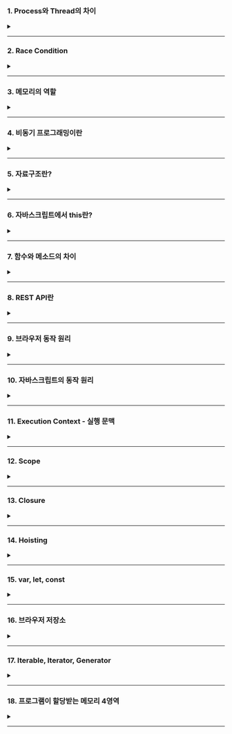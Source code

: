 ### 1. Process와 Thread의 차이
  <details>  
  <summary></summary>
  
  프로세스는 운영체제로부터 **자원을 할당**받는 '작업'의 단위고  
  스레드는 프로세스가 할당받은 **자원을 사용**하는 '실행'의 단위다  
  
  프로세스는 **독립적으로** 메모리 공간을 할당받기 때문에 프로세스간 자원을 공유하지도 않고 영향을 끼치지도 않는다  
  하지만 잦은 컨텍스트 스위칭으로 인해 **비용이 발생**한다는 점과  
  프로세스간 통신을 위해선 IPC라는 특수한 통신 기법을 사용해야한다는 단점이 있다 
  
  
  스레드는 메모리의 **Stack영역을 각각 할당**받고 Code, Data, Heap영역은 서로 공유한다.  
  컨텍스트 스위칭이 감소하면서 자원을 할당하는 시스템 콜이 줄어들어 **시스템 자원 소모가 줄고**,  
  공유자원을 통한 **처리비용 감소 및 처리량 증가** 등의 장점이 있지만,  
  **자원 공유로 인한 Race Condition Issue 등의 문제**가 발생할 수 있고,  
  하나의 스레드에서 발생한 문제가 다른 이웃 스레드에도 **영향을 끼칠 수 있다**는 단점이 있다
  
    
    
  </details>

---
### 2. Race Condition
  <details>  
  <summary></summary>
  
    
  </details>

---

### 3. 메모리의 역할
  <details>  
  <summary></summary>
  
  메모리는 대표적으로 RAM과 ROM으로 구분할 수 있다  
  RAM은 Random Access Memory의 줄임말로 이름에서 알 수 있듯이  
  임의의 영역에 접근하여 읽기 / 쓰기를 할 수 있는 휘발성 메모리이며 어느 위치의 데이터에 접근하든 동일한 시간이 걸린다는 특징이 있다   
  CPU의 처리에 의한 결과나 처리해야 할 데이터를 준비하는 용도로 사용한다
  
  ROM은 Read Only Memory의 약자로 읽기만 가능한 비휘발성 메모리이다  
  변경 가능성이 없는 시스템 소프트웨어를 저장하는데 주로 사용하고  
  삭제나 수정을 위해선 특수한 방법을 사용해야한다.
  
  </details>

---

### 4. 비동기 프로그래밍이란
  <details>  
  <summary></summary>
  
  비동기 프로그래밍은 시간일 걸리는 작업이 끝나지 않은 상태에서 다음 작업을 요청하여 non-block방식으로 처리하는 프로그래밍 기법이다
  Callback함수, Promise, await / async를 통해 구현할 수 있다
  

  **Callback함수**는 함수의 인자로 들어가는 함수를 말하며 어떤 함수를 사용하냐에 따라 동기적 / 비동기적으로 선택해서 구현할 수 있다
  간편하지만 중첩이 과해지면 가독성도 안좋고 유지보수도 힘들어지는 Callback지옥을 만날 수 있다
  
  **Promise**는 비동기 작업의 결과에 따라 표준화된 방식으로 처리한다  
  resolve와 reject라는 인자를 받고 성공시 then을 통해 resolve를, 실패시 catch를 통해 reject를, finally를 통해 성공 / 실패에 상관없는 결과값을 호출할 수 있다  
  promise를 반환하기 때문에 promise chaining이 가능하지만 이 역시 중첩이 과하면 Callback지옥과 유사한 경험을 할 수 있다  
  
  **async / await**을 통해 비동기를 동기적으로 보이게 해서 Promise를 단순화할 수 있다  
  async 함수 내부에서 await 사용을 통해 구현할 수 있고 예외처리는 try/catch문으로 한다  
  promise를 반환하기 때문에 await, then 등을 붙일 수 있고 사용법에 따라 동기적 / 비동기적으로 처리할 수 있다
  
  </details>

---
### 5. 자료구조란?
  <details>    
  <summary></summary>
  
  자료구조는 데이터를 효율적으로 사용하기위해 체계적으로 저장하기 위한 방식으로  
  정수, 실수 같은 자료형을 나타내는 단순 구조,  
  배열, 연결리스트, 스택, 큐 등등의 선형 구조,  
  그래프, 트리같은 비선형 구조,  
  그리고 파일구조가 있다  
  
  **배열** : 가장 기본적인 자료구조로 동일한 타입의 데이터가 연속적으로 있고 Index를 통해 접근할 수 있다  
  **연결 리스트** : 데이터와 포인터로 이루어진 노드들이 연결되어 리스트를 이루는 자료 구조로 단일 연결리스트, 이중 연결 리스트, 원형 연결 리스트가 있다  
  **스택** : LIFO 방식으로 동작하는 자료 구조  
  **큐** : FIFO 방식으로 동작하는 자료 구조  
  
  **트리** : root노드로 부터 뻗어나오는 child노드로 이뤄진 계층적 자료구조  
  **그래프** : 노드와 간선을 하나로 모은 자료구조로 객체간의 관계 표현이 가능하다, 무방향 그래프와 방향 그래프로 나뉜다
  </details>

---
### 6. 자바스크립트에서 this란?
  <details>    
  <summary></summary>
  
  this는 호출하는 위치에 따라 다른 값을 반환하는 '자기 참조 변수'다  
  일반적으로는 window 객체를 반환하지만 예외 사항이 있다
  1. 일반 함수 : 전역에 선언된 일반 함수는 window객체의 메소드이므로 window를 가리킴
  2. 화살표 함수 : 외부 함수의 this
  3. 생성자 함수 : new를 통해 생성된 객체
  4. 객체의 메서드 : 메서드 자신을 호출한 객체
  5. addEventListener : HTML요소
  6. strict모드 : undefined
  
  </details>

---
### 7. 함수와 메소드의 차이
  <details>    
  <summary></summary>
  
  함수는 특별한 목적의 작업을 수행하기 위해 독립적으로 설계된 코드의 집합이다
  메소드는 클래스내부에 정의된 함수를 뜻한다
  </details>

---
### 8. REST API란  
  <details>  
  <summary></summary>
  
  REST는 'REpresentational State Transfer'의 약자로 직역하자면 "표현적인 상태 전달"이고 API는 소프트웨어간 지정된 방식으로 통신하기 위한 수단이다  
  즉 '표현적인 상태 전달을 통해 소프트웨어간 통신하는것'이 REST스러운 API라 할 수 있고 이는 HTTP프로토콜을 HTTP프로토콜답게 사용하기 위한 수단이라고 볼 수 있다   
  CRUD같은 행위를 표현하기 위한 'HTTP Method'와 리소스 식별을 위한 'URI'의 조합을 통해 응답코드를 받을 수 있다
  - HTTP Method는 POST, GET, PUT/PATCH, DELETE가 있다
      - POST : 리소스 생성
      - GET : 리소스 요청
      - PUT : 전체 업데이트
      - PATCH : 부분 업데이트
      - DELETE : 삭제

  - GET과 POST의 차이
      - GET은 리소스 요청을 위해 사용한다  
  캐쉬될 수 있고 브라우저 기록이 남으며 북마크로 추가도 가능하다  
  데이터 길이에 제한이 있고 쿼리 스트링 방식으로 전달되며 응답코드로 200(ok)을 받는다

      - POST는 리소스 생성이나 업데이트를 위해 사용한다  
  GET과는 반대로 캐시될수 없고 브라우저 기록도 안남으면 북마크 추가도 불가능하다  
  데이터 길이에 제한이 없고 HTTP BODY에 담겨 전달되고 응답코드는 201(create)을 받는다

  </details>
  
---

### 9. 브라우저 동작 원리
  <details>  
  <summary></summary>
  
  브라우저는 요청을 통해 서버로부터 HTML파일을 먼저 받아온다  
  렌더링 엔진이 HTML파서를 통해 파싱해서 **DOM트리**를 만든다
  `<link>`태그를 통해 StyleSheet를 받으면 렌더링 엔진의 CSS파서가 파싱해서 **CSSOM트리**를 만든다  
  DOM트리와 CSSOM트리를 합쳐 **렌더 트리**를 만들고 렌더링한다
  
  HTML파싱중에 `<script>`태그를 만나면 HTML파서는 파싱을 중지하고 JS엔진으로 제어권을 넘긴다  
  JS엔진은 `<script>`태그 내부의 코드나 src attribute에 정의된 JS코드를 로드, 파싱, 컴파일 하는 과정을 거친 후 HTML파서로 제어권을 넘긴다
  
  위에서 설명했듯이 HTML파싱중 `<script>`태그를 만나면 파싱을 멈추기 때문에 `<script>`태그를 `<body>`태그 최하단에 배치하거나 async 또는 defer같은 속성을 사용하도록 해야 한다
  
  </details>

---

### 10. 자바스크립트의 동작 원리
  <details>  
  <summary></summary>
  
  자바스크립트는 싱글스레드 언어지만 Web API를 통해 비동기 작업을 처리한다  
  작업들은 콜스택에 적재되어 LIFO 방식으로 처리되는데 시간이 필요한 작업은 Web API로 넘기고 다음 작업을 처리한다  
  Web API에서 작업이 끝나면 결과를 콜백큐에 넣어주고 이는 FIFO방식으로 처리되며 처리시기는 이벤트루프가 결정한다  
  스택의 작업이 끝나고 비었을 때 이벤트루프에 의해 큐의 첫번째 콜백이 스택으로 들어가서 작업을 처리한다  
  
  </details>

---

### 11. Execution Context - 실행 문맥
  <details>  
  <summary></summary>
  
  실행문맥은 코드를 실행하기 위한 조건이나 상태를 모아놓은 객체다  
  자바스크립트를 실행하면 콜 스택에 **전역 컨텍스트**가 생성되고 이는 자바스크립트 종료시 사라진다  
  이후에 함수를 호출하면 콜 스택에 **함수 컨텍스트**를 적재하고 콜스택은 이를 LIFO방식으로 처리하며 함수 호출 완료시 함수컨텍스트는 사라진다  
  실행문맥은 Scope를 참조하고 Lexical환경을 통해 호이스팅, 클로저 기능을 사용한다
  
  </details>

---

### 12. Scope
  <details>  
  <summary></summary>
  
  Scope는 변수의 유효범위를 뜻한다  
  전역 스코프와 지역 스코프 두 타입이 존재한다  
  전역 스코프에 선언된 변수를 전역 변수라 하는데 전역에 선언되어 어느 곳에서든 해당 변수에 접근할 수 있다  
  지역 스코프에 선언된 변수를 지역 변수라 하고 해당 지역과 하위지역에서만 참조할 수 있다  
  
  자바스크립트는 함수 레벨 스코프를 따른다  
  var 키워드를 이용하면 전역 스코프에 할당되고 함수 내부에 사용시 지역스코프에 할당 되는것을 확인할 수 있고  
  ES6에서 추가된 let과 const를 이용하면 블록 레벨 스코프를 구현할 수 있다  
  ```
  * 함수 레벨 스코프 : 함수 내부를 제외한 곳에서 선언하면 Global scope 할당, 함수 내부는 Local Scope  
  * 블럭 레벨 스코프 : 선언한 위치에 따라 scope 할당  
  ```
  
  </details>

---

### 13. Closure
  <details>  
  <summary></summary>
  
  클로저에 대한 MDN의 설명은 다음과 같다  

  ```
  	클로저는 함수와 함수가 선언된 Lexical환경의 조합이다
  	즉, 클로저는 내부 함수에서 외부 함수로 접근하기 위한 방법을 제공한다
  ```

실행 문맥의 Lexical환경에는 `Environment Record(환경레코드)`와 `Outer Environment Reference (외부 환경 참조)`가 있다.  
  `환경 레코드`는 식별자와 식별자에 바인딩된 값을 기록해두는 객체이고  
  `Outer`는 외부 Lexical환경을 참조하는 포인터로 스코프 중첩 구조에서 스코프 탐색을 위해 사용한다  
  즉, 클로저는 함수와 Lexical환경의 조합을 통해 내부 함수에서 외부함수로 접근할 수 있도록 하는, 효율적인 식별자 결정을 위한 수단이다.  
  
  </details>

---
### 14. Hoisting
  <details>  
  <summary></summary>
  
  호이스팅은 선언문이 유효범위의 최상단으로 끌어올려지는듯한 현상을 말한다  
  자바스크립트는 함수를 실행하기 전 전체코드를 스캔해서 얻은 '변수와 같은 정보'를 환경레코드에 기록해둔다  
  * 환경 레코드 : 실행 문맥의 Lexical 환경에 있다,식별자와 식별자에 바인딩 된 값을 기록해둔 객체이다
  호이스팅은 변수 호이스팅과 함수 호이스팅으로 나눠서 설명할 수 있다  
  
### 변수 호이스팅  
* TDZ (Temporal Dead Zone) - 호이스팅 된 후부터 선언라인 이전까지 접근할 수 없는 영역 (일시적 사각지대)
  - #### var  
	호이스팅 되면서 초기화 되기 때문에 TDZ가 없고 선언문 라인 이전에 접근 시 undefined를 반환한다
  - #### let, const
	호이스팅은 되지만 초기화는 각각 선언문 라인에서 이뤄지기 때문에 TDZ가 존재한다
    선언문 라인 이전에 접근 시 Reference Error가 발생한다
  
### 함수 호이스팅
  - #### 함수 표현식  
	변수에 할당하기 때문에 변수 호이스팅과 동일하게 동작한다
  - #### 함수 선언식
	함수 선언과 동시에 환경 레코드에 완성된 함수 객체를 기록하기 때문에 선언문 라인 이전에도 사용할 수 있다
  
  </details>

---
### 15. var, let, const
  <details>  
  <summary></summary>
  
  - var : 재선언 / 재할당 가능, 함수 스코프
  - let : 재선언 불가능, 재할당 가능, 블럭 스코프
  - const : 재선언 불가능, 재할당 불가능, 블럭스코프
  
  - #### var를 안 쓰는 이유?
  	- 재선언이 가능하기 때문에 의도치 않은 곳에서 중복되는 이슈가 발생할 수 있다
  	- 함수 스코프의 범위를 가지기 때문에 의도치 않게 전역변수를 사용할 여지가 있는데 이는 성능 하락은 물론 유지보수가 힘들어 진다는 단점이 생긴다 
  
  </details>

---  

### 16. 브라우저 저장소
  <details>
  <summary></summary>
  HTTP는 비연결성과 무상태성이란 특징이 있다   
  
```
- 비연결성 : 서버는 클라이언트의 요청에 대한 응답을 보내고 접속을 끊는다  
- 무상태성 : 상태정보를 유지하지 않는다   
``` 

  이런 특징덕분에 자원 낭비가 줄어드는 장점이 있지만 통신을 할 때마다 새로 연결해줘야하는 단점이 생기기 때문에  
  쿠키와 웹스토리지 같은 브라우저 저장소를 사용한다  
  
#### 쿠키  

- 만료 기한이 있는 `키-밸류 저장소`로 서버에서 생성한 뒤 <u>클라이언트에 저장</u>되는 작은파일
- HTTP헤더에 담아서 요청 및 응답 한다  
- 클라이언트에서 HTTP요청시 서버는 헤더에서 쿠키를 확인하고 없다면 생성,  
  있으면 변경된 상태 정보를 수정한 뒤 HTTP헤더에 담아서 응답한다   
- 만료일을 지정한 쿠키를 `영구쿠키`라 하고 이는 브라우저를 닫아도 삭제되지 않는다   
- 만료일을 지정하지 않은 쿠키를 `세션쿠키`라 하고 이는 브라우저를 닫으면 삭제된다  
- 쿠키는 `저장 용량이 작고` `보안에 취약`하며 매번 서버에 전송되기 때문에 `불필요한 트래픽이 발생`한다는 단점이 있다  

#### 세션  

- 세션은 쿠키를 기반으로 하지만 사용자 정보를 `서버에 저장하고 관리`한다
- 클라이언트 요청시 서버의 세션DB에 리소스를 생성하고 `세션ID를 발급`한 뒤 쿠키에 포함해서 응답한다
- 이후부터는 요청시 받은 쿠키에서 세션ID를 확인해서 세션DB의 데이터를 응답한다
- 즉, 쿠키를 `세션ID 전달 매개체`로만 사용해서 되어 쿠키에 비해 보안성이 좋아졌다  
- 하지만 이 역시 보안에 취약하므로 민감한 데이터는 서버측에서 암호화하는 과정이 필요하다
- 또, 세션이 늘어날 수록 서버에 차지하는 비중이 늘어나고 `서버 과부하의 원인`이 될 수 있다

#### 웹스토리지  
- 서버가 아닌 클라이언트에 데이터를 저장하는 저장소로 쿠키와 유사하지만 쿠키의 단점을 일부 개선했다
	- 5MB의 비교적 큰 저장 용량
	- 요청마다 서버로 전송하지 않음
	- `객체` 정보 저장 가능 
- 지속성에 따라 로컬 스토리지와 세션스토리지로 구분
	- 로컬스토리지 : 브라우저에 반영구적으로 저장되어 된다
	- 세션스토리지 : 세션 단위로 저장되고 브라우저 탭이나 창을 닫으면 데이터가 사라진다
  </details>

---
### 17. Iterable, Iterator, Generator
<details>
<summary></summary>

#### Iterable 
Iterable은 `순회가 가능한 자료구조`로 for..of문을 순회하거나 Spread문법의 대상으로 이용할 수 있다.  
이터러블은 Symbol.Iterator라는 메서드를 소유하고 이 메서드는 `Iterator를 반환`한다

#### Iterator
`next()`메소드를 통해 이터러블 요소를 탐색하고 `IteratorResult객체`를 반환한다  
`IteratorResult객체`는 `value`와 `done` 2가지의 property를 가지고 있는데,  
`value`는 '최근 순회 요소', `done`은 '순회 완료 여부에 따른 boolean값'을 반환한다  

```
배열과 이터레이터의 차이점

  배열은 Random Access가 가능하지만 이터레이터는  
  next메서드를 사용하는 순차적인 접근만 지원한다
  
  배열은 더 기능이 많고 무거우며 이터레이터로 변환이 가능하지만 
  모든 요소를 메모리에 올리기 때문에 이는 자원 낭비가 될 수도 있다
  
  반면에 이터레이터는 비교적 기능이 간단하고 가볍다
  사용할 변수만 메모리에 올리면 되기 때문에 자원을 효율적으로 사용할 수 있다 
  때문에 일정한 규칙이 존재하는 수열과 같은 데이터를 다루는 작업에 적합하다 
```
#### Generator

함수의 실행을 멈췄다가 재개할 수 있는 기능을 가진 Iterator  
- function에 `*`을 붙여서 함수를 만들고 내부에 `yield` 키워드를 사용해서 함수의 실행을 멈출 위치를 지정한다  
- `next()`메서드를 호출하면 다음 `yield`까지 진행후 멈춘다  
  이 때 `next()`메서드는 `value`와 `done`을 반환하는데 value는 `yield의 값`을, done은 `boolean값`을 반환한다(실행이 끝나면 true)
- 제너레이터 객체의 netx 메소드를 호출하면(함수.next()) value와 done property를 반환한다
- next()메소드 이외에도 return(), throw() 메소드를 사용할 수 있다 
	- `return('값')`  
		value의 값으로 yield대신 작성한 값을 반환하고 제너레이터를 종료시킨다   
		주의사항 : done이 true가 되면 value는 undefined가 된다 
    - `throw()`  
	제너레이터의 실행을 재개시키고 제너레이터 함수의 실행 문맥 속에 error를 넣는다
</details>

---
	
### 18. 프로그램이 할당받는 메모리 4영역
<details>
<summary></summary>

##### Text  
실행할 프로그램의 코드가 저장되는 코드영역

##### Data  
전역변수, 정적변수가 저장되는 영역  
메인 함수 전에 선언되어 프로그램이 끝날 때 까지 메모리에 남있음

##### Heap  
사용자에 의해 관리되는 동적 할당 변수들이 저장되는 영역  
메모리의 낮은 주소에서 높은 주소로 할당된다

##### Stack  
함수의 호출과 관계되는 지역변수, 매개변수가 저장되는 영역    
함수의 호출과 함께 할당되고 호출 완료시 소멸된다  
메모리의 높은 주소에서 낮은 주소 방향으로 할당된다  

</details>
	
---
	
